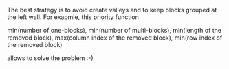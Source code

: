 The best strategy is to avoid create valleys and to keep blocks grouped at the left wall. For exapmle, this priority function

min(number of one-blocks), min(number of multi-blocks), min(length of the removed block), max(column index of the removed block), min(row index of the removed block)

allows to solve the problem :-)

